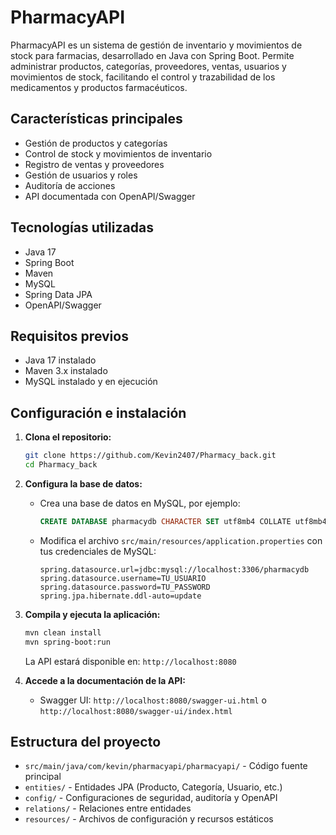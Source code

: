 # PharmacyAPI

PharmacyAPI es un sistema de gestión de inventario y movimientos de stock para farmacias, desarrollado en Java con Spring Boot. Permite administrar productos, categorías, proveedores, ventas, usuarios y movimientos de stock, facilitando el control y trazabilidad de los medicamentos y productos farmacéuticos.

## Características principales
- Gestión de productos y categorías
- Control de stock y movimientos de inventario
- Registro de ventas y proveedores
- Gestión de usuarios y roles
- Auditoría de acciones
- API documentada con OpenAPI/Swagger

## Tecnologías utilizadas
- Java 17
- Spring Boot
- Maven
- MySQL
- Spring Data JPA
- OpenAPI/Swagger

## Requisitos previos
- Java 17 instalado
- Maven 3.x instalado
- MySQL instalado y en ejecución

## Configuración e instalación

1. **Clona el repositorio:**
   ```bash
   git clone https://github.com/Kevin2407/Pharmacy_back.git
   cd Pharmacy_back
   ```

2. **Configura la base de datos:**
   - Crea una base de datos en MySQL, por ejemplo:
     ```sql
     CREATE DATABASE pharmacydb CHARACTER SET utf8mb4 COLLATE utf8mb4_unicode_ci;
     ```
   - Modifica el archivo `src/main/resources/application.properties` con tus credenciales de MySQL:
     ```properties
     spring.datasource.url=jdbc:mysql://localhost:3306/pharmacydb
     spring.datasource.username=TU_USUARIO
     spring.datasource.password=TU_PASSWORD
     spring.jpa.hibernate.ddl-auto=update
     ```

3. **Compila y ejecuta la aplicación:**
   ```bash
   mvn clean install
   mvn spring-boot:run
   ```
   La API estará disponible en: `http://localhost:8080`

4. **Accede a la documentación de la API:**
   - Swagger UI: `http://localhost:8080/swagger-ui.html` o `http://localhost:8080/swagger-ui/index.html`

## Estructura del proyecto
- `src/main/java/com/kevin/pharmacyapi/pharmacyapi/` - Código fuente principal
- `entities/` - Entidades JPA (Producto, Categoría, Usuario, etc.)
- `config/` - Configuraciones de seguridad, auditoría y OpenAPI
- `relations/` - Relaciones entre entidades
- `resources/` - Archivos de configuración y recursos estáticos

